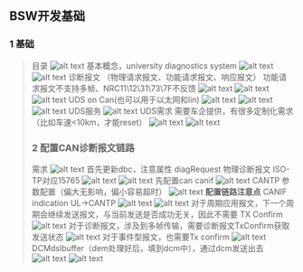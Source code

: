 ## BSW开发基础
### 1 基础
> 目录
> ![alt text](image.png)
> 基本概念，university diagnostics system
> ![alt text](image-1.png)
> ![alt text](image-2.png)
> 诊断报文 （物理请求报文、功能请求报文、响应报文）
> 功能请求报文不支持多帧、NRC11\12\31\73\7F不反馈
> ![alt text](image-3.png)
> ![alt text](image-4.png)
> ![alt text](image-5.png)
> UDS on Can(也可以用于以太网和lin)
> ![alt text](image-6.png)
> ![alt text](image-7.png)
> ![alt text](image-8.png)
> UDS服务
> ![alt text](image-9.png)
> UDS需求
> 需要车企提供，有很多定制化需求（比如车速<10km，才能reset）
> ![alt text](image-10.png)
> ![alt text](image-11.png)
> ### 2 配置CAN诊断报文链路
> 需求
> ![alt text](image-12.png)
> 首先更新dbc，注意属性 diagRequest 物理诊断报文
> ISO-TP对应15765
> ![alt text](image-13.png)
> ![alt text](image-14.png)
> 先配置can canif
> ![alt text](image-15.png)
> CANTP 参数配置（偏大无影响，偏小容易超时）
> ![alt text](image-16.png)
> **配置链路注意点**
> CANIF indication UL->CANTP
> ![alt text](image-17.png)
> ![alt text](image-18.png)
> 对于周期应用报文，下一个周期会继续发送报文，与当前发送是否成功无关，因此不需要 TX Confirm
> ![alt text](image-19.png)
> 对于诊断报文，涉及到多帧传输，需要诊断报文TxConfirm获取发送状态
> ![alt text](image-20.png)
> 对于事件型报文，也需要Tx confirm
> ![alt text](image-21.png)
> DCMdslbuffer（dem处理好后，填到dcm中），通过dcm发送出去
> ![alt text](image-22.png)
> ![alt text](image-23.png)